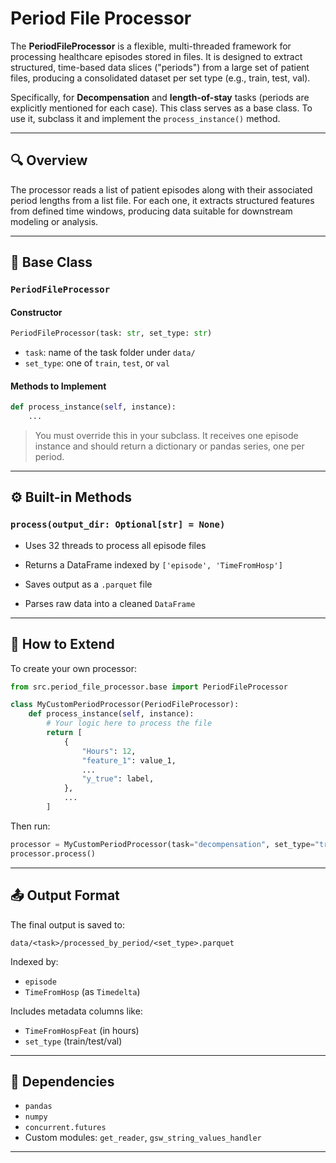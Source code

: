 # Period File Processor

The **PeriodFileProcessor** is a flexible, multi-threaded framework for processing healthcare episodes stored in files. It is designed to extract structured, time-based data slices ("periods") from a large set of patient files, producing a consolidated dataset per set type (e.g., train, test, val).

Specifically, for **Decompensation** and **length-of-stay** tasks (periods are explicitly mentioned for each case).
This class serves as a base class. To use it, subclass it and implement the `process_instance()` method.

---

## 🔍 Overview

The processor reads a list of patient episodes along with their associated period lengths from a list file. For each one, it extracts structured features from defined time windows, producing data suitable for downstream modeling or analysis.

---

## 🧱 Base Class

### `PeriodFileProcessor`

#### Constructor

```python
PeriodFileProcessor(task: str, set_type: str)
```

- `task`: name of the task folder under `data/`
- `set_type`: one of `train`, `test`, or `val`

#### Methods to Implement

```python
def process_instance(self, instance):
    ...
```

> You must override this in your subclass.
> It receives one episode instance and should return a dictionary or pandas series, one per period.

---

## ⚙️ Built-in Methods

### `process(output_dir: Optional[str] = None)`

- Uses 32 threads to process all episode files
- Returns a DataFrame indexed by `['episode', 'TimeFromHosp']`
- Saves output as a `.parquet` file

- Parses raw data into a cleaned `DataFrame`

---

## 🚀 How to Extend

To create your own processor:

```python
from src.period_file_processor.base import PeriodFileProcessor

class MyCustomPeriodProcessor(PeriodFileProcessor):
    def process_instance(self, instance):
        # Your logic here to process the file
        return [
            {
                "Hours": 12,
                "feature_1": value_1,
                ...
                "y_true": label,
            },
            ...
        ]
```

Then run:

```python
processor = MyCustomPeriodProcessor(task="decompensation", set_type="train")
processor.process()
```

---

## 📤 Output Format

The final output is saved to:

```
data/<task>/processed_by_period/<set_type>.parquet
```

Indexed by:

- `episode`
- `TimeFromHosp` (as `Timedelta`)

Includes metadata columns like:

- `TimeFromHospFeat` (in hours)
- `set_type` (train/test/val)

---

## 📌 Dependencies

- `pandas`
- `numpy`
- `concurrent.futures`
- Custom modules: `get_reader`, `gsw_string_values_handler`

---
